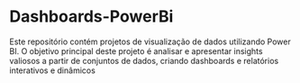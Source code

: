 # Dashboards-PowerBi
Este repositório contém projetos de visualização de dados utilizando Power BI. O objetivo principal deste projeto é analisar e apresentar insights valiosos a partir de conjuntos de dados, criando dashboards e relatórios interativos e dinâmicos


